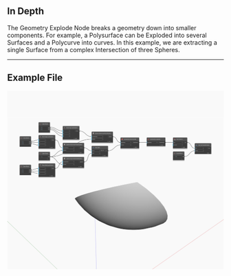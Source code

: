 ## In Depth
The Geometry Explode Node breaks a geometry down into smaller components. For example, a Polysurface can be Exploded into several Surfaces and a Polycurve into curves. In this example, we are extracting a single Surface from a complex Intersection of three Spheres.
___
## Example File

![Explode](./Autodesk.DesignScript.Geometry.Geometry.Explode_img.jpg)


